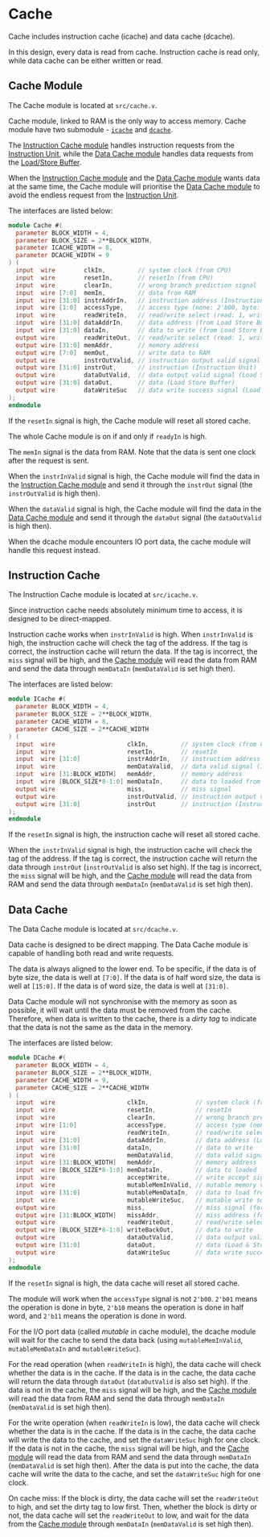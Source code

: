 # Cache

Cache includes instruction cache (icache) and data cache (dcache).

In this design, every data is read from cache. Instruction cache is read
only, while data cache can be either written or read.

## Cache Module

The Cache module is located at `src/cache.v`.

Cache module, linked to RAM is the only way to access memory. Cache module
have two submodule - [`icache`](#instruction-cache) and
[`dcache`](#data-cache).

The [Instruction Cache module](#instruction-cache) handles instruction
requests from the [Instruction Unit](instruction_unit.md), while the
[Data Cache module](#data-cache) handles data requests from the
[Load/Store Buffer](load_store_buffer.md).

When the [Instruction Cache module](#instruction-cache) and the
[Data Cache module](#data-cache) wants data at the same time, the Cache
module will prioritise the [Data Cache module](#data-cache) to avoid the
endless request from the [Instruction Unit](instruction_unit.md).

The interfaces are listed below:
```verilog
module Cache #(
  parameter BLOCK_WIDTH = 4,
  parameter BLOCK_SIZE = 2**BLOCK_WIDTH,
  parameter ICACHE_WIDTH = 8,
  parameter DCACHE_WIDTH = 9
) (
  input  wire        clkIn,         // system clock (from CPU)
  input  wire        resetIn,       // resetIn (from CPU)
  input  wire        clearIn,       // wrong branch prediction signal
  input  wire [7:0]  memIn,         // data from RAM
  input  wire [31:0] instrAddrIn,   // instruction address (Instruction Unit)
  input  wire [1:0]  accessType,    // access type (none: 2'b00, byte: 2'b01, half word: 2'b10, word: 2'b11)
  input  wire        readWriteIn,   // read/write select (read: 1, write: 0)
  input  wire [31:0] dataAddrIn,    // data address (from Load Store Buffer)
  input  wire [31:0] dataIn,        // data to write (from Load Store Buffer)
  output wire        readWriteOut,  // read/write select (read: 1, write: 0)
  output wire [31:0] memAddr,       // memory address
  output wire [7:0]  memOut,        // write data to RAM
  output wire        instrOutValid, // instruction output valid signal (Instruction Unit)
  output wire [31:0] instrOut,      // instruction (Instruction Unit)
  output wire        dataOutValid,  // data output valid signal (Load Store Buffer)
  output wire [31:0] dataOut,       // data (Load Store Buffer)
  output wire        dataWriteSuc   // data write success signal (Load Store Buffer)
);
endmodule
```

If the `resetIn` signal is high, the Cache module will reset all stored cache.

The whole Cache module is on if and only if `readyIn` is high.

The `memIn` signal is the data from RAM. Note that the data is sent one clock
after the request is sent.

When the `instrInValid` signal is high, the Cache module will find the data in
the [Instruction Cache module](#instruction-cache) and send it through the
`instrOut` signal (the `instrOutValid` is high then).

When the `dataValid` signal is high, the Cache module will find the data in
the [Data Cache module](#data-cache) and send it through the `dataOut` signal
(the `dataOutValid` is high then).

When the dcache module encounters IO port data, the cache module will handle
this request instead.

## Instruction Cache

The Instruction Cache module is located at `src/icache.v`.

Since instruction cache needs absolutely minimum time to access, it is
designed to be direct-mapped.

Instruction cache works when `instrInValid` is high. When `instrInValid`
is high, the instruction cache will check the tag of the address. If the
tag is correct, the instruction cache will return the data. If the tag is
incorrect, the `miss` signal will be high, and the
[Cache module](#cache-module) will read the data from RAM and send the data
through `memDataIn` (`memDataValid` is set high then).

The interfaces are listed below:
```verilog
module ICache #(
  parameter BLOCK_WIDTH = 4,
  parameter BLOCK_SIZE = 2**BLOCK_WIDTH,
  parameter CACHE_WIDTH = 8,
  parameter CACHE_SIZE = 2**CACHE_WIDTH
) (
  input  wire                    clkIn,         // system clock (from CPU)
  input  wire                    resetIn,       // resetIn
  input  wire [31:0]             instrAddrIn,   // instruction address (Instruction Unit)
  input  wire                    memDataValid,  // data valid signal (Instruction Unit)
  input  wire [31:BLOCK_WIDTH]   memAddr,       // memory address
  input  wire [BLOCK_SIZE*8-1:0] memDataIn,     // data to loaded from RAM
  output wire                    miss,          // miss signal
  output wire                    instrOutValid, // instruction output valid signal (Instruction Unit)
  output wire [31:0]             instrOut       // instruction (Instruction Unit)
);
endmodule
```

If the `resetIn` signal is high, the instruction cache will reset all stored
cache.

When the `instrInValid` signal is high, the instruction cache will check the
tag of the address. If the tag is correct, the instruction cache will return
the data through `instrOut` (`instrOutValid` is also set high). If the tag is
incorrect, the `miss` signal will be high, and the
[Cache module](#cache-module) will read the data from RAM and send the data
through `memDataIn` (`memDataValid` is set high then).

## Data Cache

The Data Cache module is located at `src/dcache.v`.

Data cache is designed to be direct mapping. The Data Cache module is capable
of handling both read and write requests.

The data is always aligned to the lower end. To be specific, if the data is
of byte size, the data is well at `[7:0]`. If the data is of half word size,
the data is well at `[15:0]`. If the data is of word size, the data is well
at `[31:0]`.

Data Cache module will not synchronise with the memory as soon as possible,
it will wait until the data must be removed from the cache. Therefore, when
data is written to the cache, there is a *dirty tag* to indicate that the
data is not the same as the data in the memory.

The interfaces are listed below:
```verilog
module DCache #(
  parameter BLOCK_WIDTH = 4,
  parameter BLOCK_SIZE = 2**BLOCK_WIDTH,
  parameter CACHE_WIDTH = 9,
  parameter CACHE_SIZE = 2**CACHE_WIDTH
) (
  input  wire                    clkIn,             // system clock (from CPU)
  input  wire                    resetIn,           // resetIn
  input  wire                    clearIn,           // wrong branch prediction signal
  input  wire [1:0]              accessType,        // access type (none: 2'b00, byte: 2'b01, half word: 2'b10, word: 2'b11)
  input  wire                    readWriteIn,       // read/write select (read: 1, write: 0)
  input  wire [31:0]             dataAddrIn,        // data address (Load & Store Buffer)
  input  wire [31:0]             dataIn,            // data to write
  input  wire                    memDataValid,      // data valid signal
  input  wire [31:BLOCK_WIDTH]   memAddr,           // memory address
  input  wire [BLOCK_SIZE*8-1:0] memDataIn,         // data to loaded from RAM
  input  wire                    acceptWrite,       // write accept signal (Cache)
  input  wire                    mutableMemInValid, // mutable memory valid signal
  input  wire [31:0]             mutableMemDataIn,  // data to load from IO
  input  wire                    mutableWriteSuc,   // mutable write success signal
  output wire                    miss,              // miss signal (for input and output)
  output wire [31:BLOCK_WIDTH]   missAddr,          // miss address (for input and output)
  output wire                    readWriteOut,      // read/write select for mem (read: 1, write: 0)
  output wire [BLOCK_SIZE*8-1:0] writeBackOut,      // data to write
  output wire                    dataOutValid,      // data output valid signal (Load & Store Buffer)
  output wire [31:0]             dataOut,           // data (Load & Store Buffer)
  output wire                    dataWriteSuc       // data write success signal (Load Store Buffer)
);
endmodule
```

If the `resetIn` signal is high, the data cache will reset all stored cache.

The module will work when the `accessType` signal is not `2'b00`. `2'b01` means
the operation is done in byte, `2'b10` means the operation is done in half word,
and `2'b11` means the operation is done in word.

For the I/O port data (called *mutable* in cache module), the dcache module
will wait for the cache to send the data back (using `mutableMemInValid`,
`mutableMemDataIn` and `mutableWriteSuc`).

For the read operation (when `readWriteIn` is high), the data cache will check
whether the data is in the cache. If the data is in the cache, the data cache
will return the data through `dataOut` (`dataOutValid` is also set high). If
the data is not in the cache, the `miss` signal will be high, and the
[Cache module](#cache-module) will read the data from RAM and send the data
through `memDataIn` (`memDataValid` is set high then).

For the write operation (when `readWriteIn` is low), the data cache will check
whether the data is in the cache. If the data is in the cache, the data cache
will write the data to the cache, and set the `dataWriteSuc` high for one clock.
If the data is not in the cache, the `miss` signal will be high, and the
[Cache module](#cache-module) will read the data from RAM and send the data
through `memDataIn` (`memDataValid` is set high then). After the data is put
into the cache, the data cache will write the data to the cache, and set the
`dataWriteSuc` high for one clock.

On cache miss: If the block is dirty, the data cache will set the
`readWriteOut` to high, and set the dirty tag to low first. Then, whether
the block is dirty or not, the data cache will set the `readWriteOut` to low,
and wait for the data from the [Cache module](#cache-module) through
`memDataIn` (`memDataValid` is set high then).
